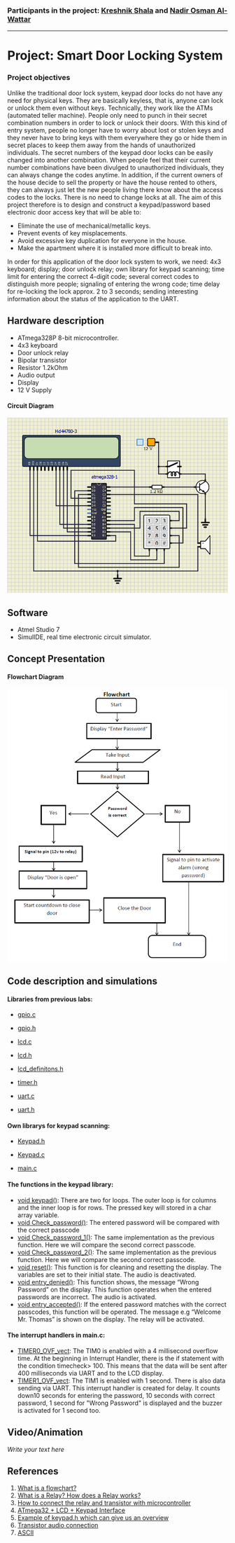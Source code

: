 ### Participants in the project: [Kreshnik Shala](https://github.com/ShalaKreshnik) and [Nadir Osman Al-Wattar](https://github.com/Nadir011995)
----------------------------------------------------------------------------------------------------------------------------------------------------------------------------
# Project: Smart Door Locking System
### Project objectives

Unlike the traditional door lock system, keypad door locks do not have any need for physical keys. They are basically keyless, that is, anyone can lock or unlock them even without keys. Technically, they work like the ATMs (automated teller machine). People only need to punch in their secret combination numbers in order to lock or unlock their doors. With this kind of entry system, people no longer have to worry about lost or stolen keys and they never have to bring keys with them everywhere they go or hide them in secret places to keep them away from the hands of unauthorized individuals. 
The secret numbers of the keypad door locks can be easily changed into another combination. When people feel that their current number combinations have been divulged to unauthorized individuals, they can always change the codes anytime. In addition, if the current owners of the house decide to sell the property or have the house rented to others, they can always just let the new people living there know about the access codes to the locks. There is no need to change locks at all. 
The aim of this project therefore is to design and construct a keypad/password based electronic door access key that will be able to:

* Eliminate the use of mechanical/metallic keys.
* Prevent events of key misplacements.
* Avoid excessive key duplication for everyone in the house.
* Make the apartment where it is installed more difficult to break into.

In order for this application of the door lock system to work, we need: 
4x3 keyboard; display; door unlock relay; own library for keypad scanning; time limit for entering the correct 4-digit code; several correct codes to distinguish more people; signaling of entering the wrong code; time delay for re-locking the lock approx. 2 to 3 seconds; sending interesting information about the status of the application to the UART.



## Hardware description

* ATmega328P 8-bit microcontroller.
* 4x3 keyboard
* Door unlock relay
* Bipolar transistor
* Resistor 1.2kOhm
* Audio output
* Display
* 12 V Supply

#### Circuit Diagram

![SimulIDE](Images/Completed_circuit.png)


## Software

* Atmel Studio 7
* SimulIDE, real time electronic circuit simulator.


## Concept Presentation
#### Flowchart Diagram
![Flowchar](Images/Flowchar.png)


## Code description and simulations

#### Libraries from previous labs:
* [gpio.c](gpio.c)
 
* [gpio.h](gpio.h)
 
* [lcd.c](lcd.c)
 
* [lcd.h](lcd.h)

* [lcd_definitons.h](lcd_definitons.h)

* [timer.h](timer.h)

* [uart.c](uart.c)
 
* [uart.h](uart.h)



#### Own librarys for keypad scanning:

* [Keypad.h](Keypad.h)

* [Keypad.c](Keypad.c)

* [main.c](main.c)

#### The functions in the keypad library:

*	[void keypad()](Keypad.c): There are two for loops. The outer loop is for columns and the inner loop is for rows. The pressed key will stored in a                                char array variable.
*	[void Check_password()](Keypad.c): The entered password will be compared with the correct passcode
*	[void Check_password_1()](Keypad.c): The same implementation as the previous function. Here we will compare the second correct passcode. 
*	[void Check_password_2()](Keypad.c): The same implementation as the previous function. Here we will compare the second correct passcode. 
*	[void reset()](): This function is for cleaning and resetting the display. The variables are set to their initial state. The audio is deactivated.
*	[void entry_denied()](Keypad.c): This function shows, the message “Wrong Password” on the display. This function operates when the entered passwords are incorrect. The audio is activated.
* [void entry_accepted()](Keypad.c): If the entered password matches with the correct passcodes, this function will be operated. The message e.g “Welcome Mr. Thomas” is shown on the display. The relay will be activated. 

#### The interrupt handlers in main.c: 

*	[TIMER0_OVF_vect](main.c): The TIM0 is enabled with a 4 millisecond overflow time. At the beginning in Interrupt Handler, there is the if statement with the condition timecheck> 100. This means that the data will be sent after 400 milliseconds via UART and to the LCD display.
*	[TIMER1_OVF_vect](main.c):  The TIM1 is enabled with 1 second. There is also data sending via UART. This interrupt handler is created for delay. It counts down10 seconds for entering the password, 10 seconds with correct password, 1 second for "Wrong Password" is displayed and the buzzer is activated for 1 second too.






## Video/Animation

*Write your text here*


## References


1.  [What is a flowchart?](https://www.breezetree.com/articles/what-is-a-flow-chart) 
2.  [What is a Relay? How does a Relay works?](https://www.youtube.com/watch?v=1_YfuH_AcxQ)
3.  [How to connect the relay and transistor with microcontroller](http://electronicsdrive.blogspot.com/2015/03/how-to-calculate-base-resistance.html)
4.  [ATmega32 + LCD + Keypad Interface](https://extremeelectronics.co.in/avr-tutorials/4x3-matrix-keypad-interface-avr-tutorial/)
5.  [Example of keypad.h which can give us an overview](https://playground.arduino.cc/Code/Keypad/)
6.  [Transistor audio connection](https://theorycircuit.com/simple-single-transistor-audio-amplifier-circuit/)
7.  [ASCII](http://www.asciitable.com/)
